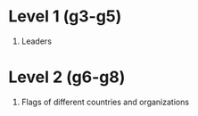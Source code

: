 # Level 1 (g3-g5)

1. Leaders

# Level 2 (g6-g8)

1. Flags of different countries and organizations
